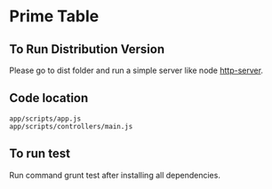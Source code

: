 Prime Table
===========

To Run Distribution Version
---------------------------

Please go to dist folder and run a simple server like 
node [http-server](https://www.npmjs.org/package/http-server).


Code location
-------------

    app/scripts/app.js 
    app/scripts/controllers/main.js
    
To run test
-----------

Run command 
    grunt test
after installing all dependencies.
